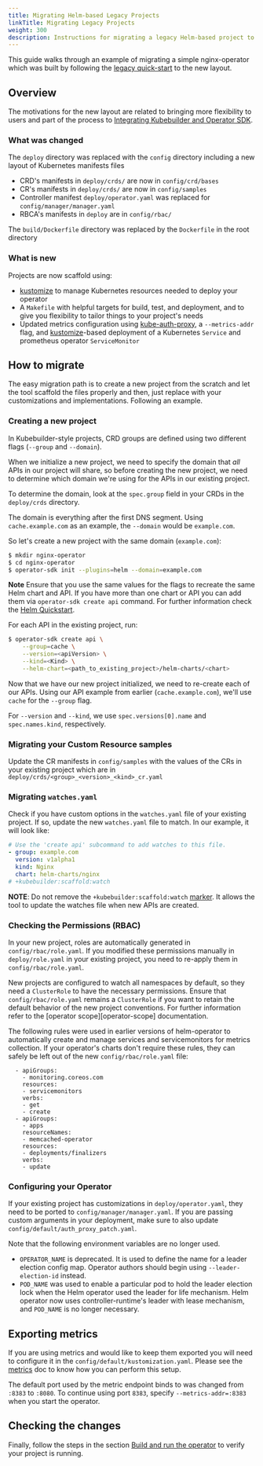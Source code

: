 ```yaml
---
title: Migrating Helm-based Legacy Projects
linkTitle: Migrating Legacy Projects
weight: 300
description: Instructions for migrating a legacy Helm-based project to use the new Kubebuilder-style layout.
---
```


This guide walks through an example of migrating a simple nginx-operator which was built by following the [legacy quick-start][quickstart-legacy] to the new layout.

## Overview

The motivations for the new layout are related to bringing more flexibility to users and 
part of the process to [Integrating Kubebuilder and Operator SDK][integration-doc].

### What was changed
 
The `deploy` directory was replaced with the `config` directory including a new layout of Kubernetes manifests files
- CRD's manifests in `deploy/crds/` are now in `config/crd/bases`
- CR's manifests in `deploy/crds/` are now in `config/samples`
- Controller manifest `deploy/operator.yaml` was replaced for `config/manager/manager.yaml` 
- RBCA's manifests in `deploy` are in `config/rbac/`

The `build/Dockerfile` directory was replaced by the `Dockerfile` in the root directory

### What is new

Projects are now scaffold using:

- [kustomize][kustomize] to manage Kubernetes resources needed to deploy your operator
- A `Makefile` with helpful targets for build, test, and deployment, and to give you flexibility to tailor things to your project's needs
- Updated metrics configuration using [kube-auth-proxy][kube-auth-proxy], a `--metrics-addr` flag, and [kustomize][kustomize]-based deployment of a Kubernetes `Service` and prometheus operator `ServiceMonitor`

## How to migrate

The easy migration path is to create a new project from the scratch and let the tool scaffold the files properly and then, 
just replace with your customizations and implementations. Following an example. 
 
### Creating a new project

In Kubebuilder-style projects, CRD groups are defined using two different flags
(`--group` and `--domain`).

When we initialize a new project, we need to specify the domain that _all_ APIs in
our project will share, so before creating the new project, we need to determine which
domain we're using for the APIs in our existing project.

To determine the domain, look at the `spec.group` field in your CRDs in the
`deploy/crds` directory.

The domain is everything after the first DNS segment. Using `cache.example.com` as an
example, the `--domain` would be `example.com`.

So let's create a new project with the same domain (`example.com`):

```sh
$ mkdir nginx-operator
$ cd nginx-operator
$ operator-sdk init --plugins=helm --domain=example.com
```

**Note** Ensure that you use the same values for the flags to recreate the same Helm chart and API. If you have
more than one chart or API you can add them via `operator-sdk create api` command. For further information check the [Helm Quickstart][quickstart]. 

For each API in the existing project, run:
```sh
$ operator-sdk create api \
    --group=cache \
    --version=<apiVersion> \
    --kind=<Kind> \
    --helm-chart=<path_to_existing_project>/helm-charts/<chart>
```

Now that we have our new project initialized, we need to re-create each of our APIs.
Using our API example from earlier (`cache.example.com`), we'll use `cache` for the
`--group` flag.

For `--version` and `--kind`, we use `spec.versions[0].name` and `spec.names.kind`, respectively. 

### Migrating your Custom Resource samples

Update the CR manifests in `config/samples` with the values of the CRs in your existing project which are in `deploy/crds/<group>_<version>_<kind>_cr.yaml`

### Migrating `watches.yaml`

Check if you have custom options in the `watches.yaml` file of your existing project. If so, update the new `watches.yaml` file to match. In our example, it will look like:

```yaml
# Use the 'create api' subcommand to add watches to this file.
- group: example.com
  version: v1alpha1
  kind: Nginx
  chart: helm-charts/nginx
# +kubebuilder:scaffold:watch
```

**NOTE**: Do not remove the `+kubebuilder:scaffold:watch` [marker][marker]. It allows the tool to update the watches file when new APIs are created. 

### Checking the Permissions (RBAC)

In your new project, roles are automatically generated in `config/rbac/role.yaml`.
If you modified these permissions manually in `deploy/role.yaml` in your existing
project, you need to re-apply them in `config/rbac/role.yaml`.

New projects are configured to watch all namespaces by default, so they need a `ClusterRole` to have the necessary permissions. Ensure that `config/rbac/role.yaml` remains a `ClusterRole` if you want to retain the default behavior of the new project conventions. For further information refer to the [operator scope][operator-scope] documentation.  

The following rules were used in earlier versions of helm-operator to automatically create and manage services and servicemonitors for metrics collection. If your operator's charts don't require these rules, they can safely be left out of the new `config/rbac/role.yaml` file:

```  
  - apiGroups:
    - monitoring.coreos.com
    resources:
    - servicemonitors
    verbs:
    - get
    - create
  - apiGroups:
    - apps
    resourceNames:
    - memcached-operator
    resources:
    - deployments/finalizers
    verbs:
    - update
```

### Configuring your Operator

If your existing project has customizations in `deploy/operator.yaml`, they need to be ported to 
`config/manager/manager.yaml`. If you are passing custom arguments in your deployment, make sure to also update `config/default/auth_proxy_patch.yaml`.

Note that the following environment variables are no longer used. 

- `OPERATOR_NAME` is deprecated. It is used to define the name for a leader election config map. Operator authors should begin using `--leader-election-id` instead.
- `POD_NAME` was used to enable a particular pod to hold the leader election lock when the Helm operator used the leader for life mechanism. Helm operator now uses controller-runtime's leader with lease mechanism, and `POD_NAME` is no longer necessary.

## Exporting metrics 

If you are using metrics and would like to keep them exported you will need to configure 
it in the `config/default/kustomization.yaml`. Please see the [metrics][metrics] doc to know how you can perform this setup. 

The default port used by the metric endpoint binds to was changed from `:8383` to `:8080`. To continue using port `8383`, specify `--metrics-addr=:8383` when you start the operator. 

## Checking the changes

Finally, follow the steps in the section [Build and run the operator][build-and-run-the-operator] to verify your project is running. 

[quickstart-legacy]: https://v0-19-x.sdk.operatorframework.io/docs/helm/quickstart/
[quickstart]: /docs/building-operators/helm/quickstart
[integration-doc]: https://github.com/kubernetes-sigs/kubebuilder/blob/master/designs/integrating-kubebuilder-and-osdk.md
[build-and-run-the-operator]: /docs/building-operators/helm/tutorial#build-and-run-the-operator
[kustomize]: https://github.com/kubernetes-sigs/kustomize 
[kube-auth-proxy]: https://github.com/brancz/kube-rbac-proxy 
[metrics]: https://book.kubebuilder.io/reference/metrics.html?highlight=metr#metrics
[marker]: https://book.kubebuilder.io/reference/markers.html?highlight=markers#marker-syntax